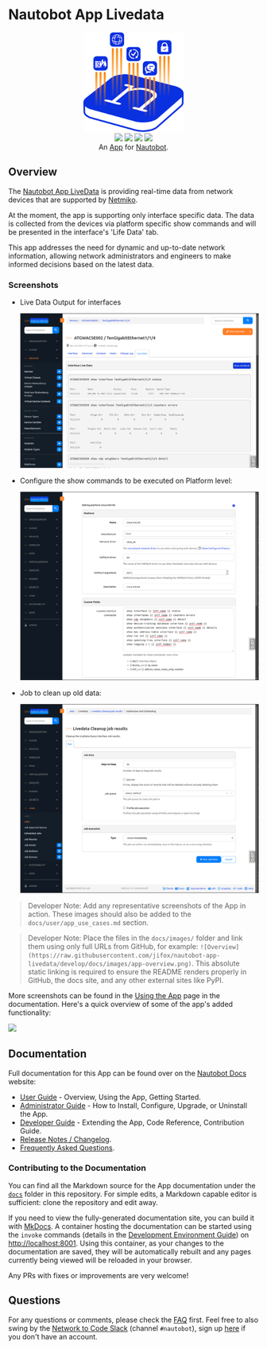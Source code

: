 # Nautobot App Livedata

<!--
Developer Note - Remove Me!

The README will have certain links/images broken until the PR is merged into `develop`. Update the GitHub links with whichever branch you're using (main etc.) if different.

The logo of the project is a placeholder (docs/images/icon-livedata.png) - please replace it with your app icon, making sure it's at least 200x200px and has a transparent background!

To avoid extra work and temporary links, make sure that publishing docs (or merging a PR) is done at the same time as setting up the docs site on RTD, then test everything.
-->

<p align="center">
  <img src="https://raw.githubusercontent.com/jifox/nautobot-app-livedata/develop/docs/images/icon-livedata.png" class="logo" height="200px">
  <br>
  <!-- CI passing badge -->
  <a href="https://github.com/jifox/nautobot-app-livedata/actions"><img src="https://github.com/jifox/nautobot-app-livedata/actions/workflows/ci.yml/badge.svg?branch=main"></a>
  <!-- docs build status badge -->
  <a href="https://nautobot-app-livedata.readthedocs.io/en/latest/"><img src="https://readthedocs.org/projects/nautobot-app-livedata/badge/"></a>
  <!-- pypi version Badge -->
  <a href="https://pypi.org/project/nautobot-app-livedata/"><img src="https://img.shields.io/pypi/v/nautobot-app-livedata"></a>
  <!-- downloads batch -->
  <a href="https://pypi.org/project/nautobot-app-livedata/"><img src="https://img.shields.io/pypi/dm/nautobot-app-livedata"></a>
  <br>
  An <a href="https://networktocode.com/nautobot-apps/">App</a> for <a href="https://nautobot.com/">Nautobot</a>.
</p>

## Overview

The [Nautobot App LiveData](https://github.com/jifox/nautobot-app-livedata/) is providing real-time data from network devices that are supported by [Netmiko](https://github.com/ktbyers/netmiko).

At the moment, the app is supporting only interface specific data. The data is collected from the devices via platform specific show commands and will be presented in the interface's 'Life Data' tab.

This app addresses the need for dynamic and up-to-date network information, allowing network administrators and engineers to make informed decisions based on the latest data. 

### Screenshots

- Live Data Output for interfaces

  ![Livedata output screenshot](https://raw.githubusercontent.com/jifox/nautobot-app-livedata/develop/docs/images/livedata-app-output.png)

- Configure the show commands to be executed on Platform level:

  ![Livedata App Platform Screenshot](https://raw.githubusercontent.com/jifox/nautobot-app-livedata/develop/docs/images/livedata-app-platform-custom-fields-edit.png)

- Job to clean up old data:

  ![Livedata App Cleanup Job Results Screenshot](https://raw.githubusercontent.com/jifox/nautobot-app-livedata/develop/docs/images/livedata-app-cleanup-job-results.png)


> Developer Note: Add any representative screenshots of the App in action. These images should also be added to the `docs/user/app_use_cases.md` section.

> Developer Note: Place the files in the `docs/images/` folder and link them using only full URLs from GitHub, for example: `![Overview](https://raw.githubusercontent.com/jifox/nautobot-app-livedata/develop/docs/images/app-overview.png)`. This absolute static linking is required to ensure the README renders properly in GitHub, the docs site, and any other external sites like PyPI.

More screenshots can be found in the [Using the App](https://nautobot-app-livedata.readthedocs.io/en/latest/user/app_use_cases/) page in the documentation. Here's a quick overview of some of the app's added functionality:

![](https://raw.githubusercontent.com/jifox/nautobot-app-livedata/develop/docs/images/placeholder.png)

## Documentation

Full documentation for this App can be found over on the [Nautobot Docs](https://github.com/jifox/) website:

- [User Guide](https://nautobot-app-livedata.readthedocs.io/en/latest/user/app_overview/) - Overview, Using the App, Getting Started.
- [Administrator Guide](https://nautobot-app-livedata.readthedocs.io/en/latest/admin/install/) - How to Install, Configure, Upgrade, or Uninstall the App.
- [Developer Guide](https://nautobot-app-livedata.readthedocs.io/en/latest/dev/contributing/) - Extending the App, Code Reference, Contribution Guide.
- [Release Notes / Changelog](https://nautobot-app-livedata.readthedocs.io/en/latest/admin/release_notes/).
- [Frequently Asked Questions](https://nautobot-app-livedata.readthedocs.io/en/latest/user/faq/).

### Contributing to the Documentation

You can find all the Markdown source for the App documentation under the [`docs`](https://github.com/jifox/nautobot-app-livedata/tree/develop/docs) folder in this repository. For simple edits, a Markdown capable editor is sufficient: clone the repository and edit away.

If you need to view the fully-generated documentation site, you can build it with [MkDocs](https://www.mkdocs.org/). A container hosting the documentation can be started using the `invoke` commands (details in the [Development Environment Guide](https://nautobot-app-livedata.readthedocs.io/en/latest/dev/dev_environment/#docker-development-environment)) on [http://localhost:8001](http://localhost:8001). Using this container, as your changes to the documentation are saved, they will be automatically rebuilt and any pages currently being viewed will be reloaded in your browser.

Any PRs with fixes or improvements are very welcome!

## Questions

For any questions or comments, please check the [FAQ](https://nautobot-app-livedata.readthedocs.io/en/latest/user/faq/) first. Feel free to also swing by the [Network to Code Slack](https://networktocode.slack.com/) (channel `#nautobot`), sign up [here](http://slack.networktocode.com/) if you don't have an account.
